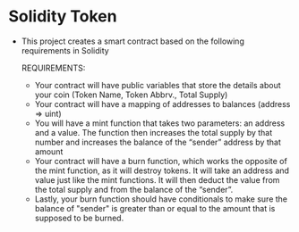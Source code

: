 # Solidity Token

- This project creates a smart contract based on the following requirements in Solidity
    
    REQUIREMENTS:
    - Your contract will have public variables that store the details about your coin (Token Name, Token Abbrv., Total Supply)
    - Your contract will have a mapping of addresses to balances (address => uint)
    - You will have a mint function that takes two parameters: an address and a value. 
       The function then increases the total supply by that number and increases the balance 
       of the “sender” address by that amount
    - Your contract will have a burn function, which works the opposite of the mint function, as it will destroy tokens. 
       It will take an address and value just like the mint functions. It will then deduct the value from the total supply 
       and from the balance of the “sender”.
    - Lastly, your burn function should have conditionals to make sure the balance of "sender" is greater than or equal 
       to the amount that is supposed to be burned.
